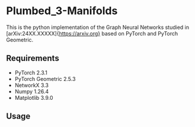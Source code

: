 # Plumbed_3-Manifolds
This is the python implementation of the Graph Neural Networks studied in [arXiv:24XX.XXXXX]{https://arxiv.org} based on PyTorch and PyTorch Geometric.

## Requirements
- PyTorch 2.3.1
- PyTorch Geometric 2.5.3
- NetworkX 3.3
- Numpy 1.26.4
- Matplotlib 3.9.0
## Usage
